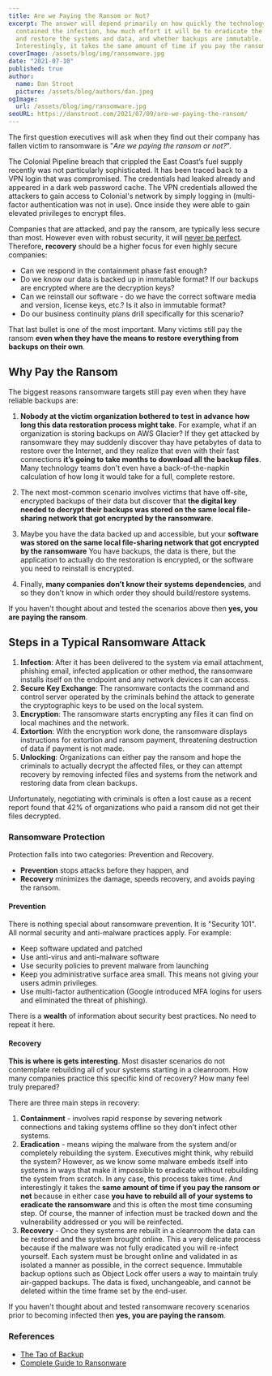 ```yaml
---
title: Are we Paying the Ransom or Not?
excerpt: The answer will depend primarily on how quickly the technology team
  contained the infection, how much effort it will be to eradicate the malware
  and restore the systems and data, and whether backups are immutable.
  Interestingly, it takes the same amount of time if you pay the ransom or not!
coverImage: /assets/blog/img/ransomware.jpg
date: "2021-07-10"
published: true
author:
  name: Dan Stroot
  picture: /assets/blog/authors/dan.jpeg
ogImage:
  url: /assets/blog/img/ransomware.jpg
seoURL: https://danstroot.com/2021/07/09/are-we-paying-the-ransom/
---
```


The first question executives will ask when they find out their company has fallen victim to ransomware is "_Are we paying the ransom or not?_".

The Colonial Pipeline breach that crippled the East Coast’s fuel supply recently was not particularly sophisticated. It has been traced back to a VPN login that was compromised. The credentials had leaked already and appeared in a dark web password cache. The VPN credentials allowed the attackers to gain access to Colonial's network by simply logging in (multi-factor authentication was not in use). Once inside they were able to gain elevated privileges to encrypt files.

Companies that are attacked, and pay the ransom, are typically less secure than most. However even with robust security, it will [never be perfect](/posts/2015-09-26-is-it-secure). Therefore, **recovery** should be a higher focus for even highly secure companies:

- Can we respond in the containment phase fast enough?
- Do we know our data is backed up in immutable format? If our backups are encrypted where are the decryption keys?
- Can we reinstall our software - do we have the correct software media and version, license keys, etc.? Is it also in immutable format?
- Do our business continuity plans drill specifically for this scenario?

That last bullet is one of the most important. Many victims still pay the ransom **even when they have the means to restore everything from backups on their own**.

## Why Pay the Ransom

The biggest reasons ransomware targets still pay even when they have reliable backups are:

1. **Nobody at the victim organization bothered to test in advance how long this data restoration process might take**. For example, what if an organization is storing backups on AWS Glacier? If they get attacked by ransomware they may suddenly discover thay have petabytes of data to restore over the Internet, and they realize that even with their fast connections **it’s going to take months to download all the backup files**. Many technology teams don't even have a back-of-the-napkin calculation of how long it would take for a full, complete restore.

2. The next most-common scenario involves victims that have off-site, encrypted backups of their data but discover that **the digital key needed to decrypt their backups was stored on the same local file-sharing network that got encrypted by the ransomware**.

3. Maybe you have the data backed up and accessible, but your **software was stored on the same local file-sharing network that got encrypted by the ransomware** You have backups, the data is there, but the application to actually do the restoration is encrypted, or the software you need to reinstall is encrypted.

4. Finally, **many companies don’t know their systems dependencies**, and so they don’t know in which order they should build/restore systems.

If you haven't thought about and tested the scenarios above then **yes, you are paying the ransom**.

## Steps in a Typical Ransomware Attack

1. **Infection**: After it has been delivered to the system via email attachment, phishing email, infected application or other method, the ransomware installs itself on the endpoint and any network devices it can access.
2. **Secure Key Exchange**: The ransomware contacts the command and control server operated by the criminals behind the attack to generate the cryptographic keys to be used on the local system.
3. **Encryption**: The ransomware starts encrypting any files it can find on local machines and the network.
4. **Extortion**: With the encryption work done, the ransomware displays instructions for extortion and ransom payment, threatening destruction of data if payment is not made.
5. **Unlocking**: Organizations can either pay the ransom and hope the criminals to actually decrypt the affected files, or they can attempt recovery by removing infected files and systems from the network and restoring data from clean backups.

Unfortunately, negotiating with criminals is often a lost cause as a recent report found that 42% of organizations who paid a ransom did not get their files decrypted.

### Ransomware Protection

Protection falls into two categories: Prevention and Recovery.

- **Prevention** stops attacks before they happen, and
- **Recovery** minimizes the damage, speeds recovery, and avoids paying the ransom.

#### Prevention

There is nothing special about ransomware prevention. It is "Security 101". All normal security and anti-malware practices apply. For example:

- Keep software updated and patched
- Use anti-virus and anti-malware software
- Use security policies to prevent malware from launching
- Keep you administrative surface area small. This means not giving your users admin privileges.
- Use multi-factor authentication (Google introduced MFA logins for users and eliminated the threat of phishing).

There is a **wealth** of information about security best practices. No need to repeat it here.

#### Recovery

**This is where is gets interesting**. Most disaster scenarios do not contemplate rebuilding all of your systems starting in a cleanroom. How many companies practice this specific kind of recovery? How many feel truly prepared?

There are three main steps in recovery:

1. **Containment** - involves rapid response by severing network connections and taking systems offline so they don’t infect other systems.
2. **Eradication** - means wiping the malware from the system and/or completely rebuilding the system. Executives might think, why rebuild the system? However, as we know some malware embeds itself into systems in ways that make it impossible to eradicate without rebuilding the system from scratch. In any case, this process takes time. And interestingly it takes the **same amount of time if you pay the ransom or not** because in either case **you have to rebuild all of your systems to eradicate the ransomware** and this is often the most time consuming step. Of course, the manner of infection must be tracked down and the vulnerability addressed or you will be reinfected.
3. **Recovery** - Once they systems are rebuilt in a cleanroom the data can be restored and the system brought online. This a very delicate process because if the malware was not fully eradicated you will re-infect yourself. Each system must be brought online and validated in as isolated a manner as possible, in the correct sequence. Immutable backup options such as Object Lock offer users a way to maintain truly air-gapped backups. The data is fixed, unchangeable, and cannot be deleted within the time frame set by the end-user.

If you haven't thought about and tested ransomware recovery scenarios prior to becoming infected then **yes, you are paying the ransom**.

### References

- [The Tao of Backup](http://www.taobackup.com/)
- [Complete Guide to Ransonware](https://www.backblaze.com/blog/complete-guide-ransomware/)
